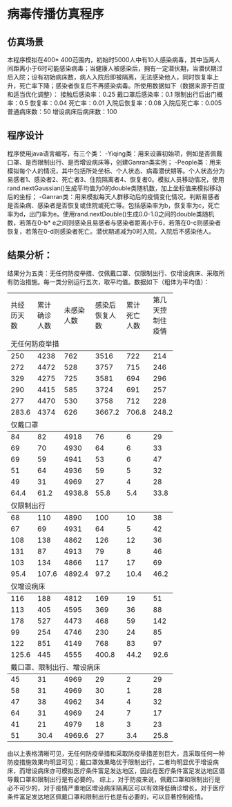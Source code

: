 # 病毒传播仿真程序
## 仿真场景
本程序模拟在400*  400范围内，初始时5000人中有10人感染病毒，其中当两人间距离小于6时可能感染病毒；当健康人被感染后，拥有一定潜伏期，当潜伏期过后入院；设有初始病床数，病人入院后即被隔离，无法感染他人，同时恢复率上升，死亡率下降；感染者恢复后不再感染病毒。所使用数据如下（数据来源于百度和适当优化调整）：
  接触后感染率：0.25
  戴口罩后感染率：0.1
  限制出行后出门概率：0.5
  恢复率：0.04
  死亡率：0.01
  入院后恢复率：0.08
  入院后死亡率：0.005
  普通病床数：50
  增设病床后病床数：100

## 程序设计
程序使用java语言编写，有三个类：
-Yiqing类：用来设置初始项，例如是否佩戴口罩、是否限制出行、是否增设病床等，创建Ganran类实例；
-People类：用来模拟每个人的情况，其中包括所处坐标、个人状态、病毒潜伏期等。个人状态分为易感者1、感染者2、死亡者3、住院隔离者4、恢复者0。模拟人员移动情况，使用rand.nextGaussian()生成平均值为0的double类随机数，加上坐标值来模拟移动后的坐标；
-Ganran类：用来模拟每天人群移动后的疫情变化情况，判断易感者是否染病、感染者是否恢复或住院或死亡等。包括感染率为b，恢复率为c，死亡率为d，出门率为e。使用rand.nextDouble()生成0.0-1.0之间的double类随机数，若落在0-b*  e之间则感染且易感者与感染者距离小于6，若落在0-c则感染者恢复，若落在0-d则感染者死亡。潜伏期递减为0时入院，入院后不感染他人。


## 结果分析：
结果分为五类：无任何防疫举措、仅佩戴口罩、仅限制出行、仅增设病床、采取所有防治措施。每一类分别运行五次，取平均值。数据如下（粗体为平均值）：

<table width="480" border="0" cellpadding="0" cellspacing="0" style='width:288.00pt;border-collapse:collapse;table-layout:fixed;'>
   <col width="80" span="6" style='width:48.00pt;'/>
   <tr height="73.25" style='height:43.95pt;'>
    <td class="xl65" height="73.25" width="80" style='height:43.95pt;width:48.00pt;' x:str>共经历天数</td>
    <td class="xl66" width="80" style='width:48.00pt;' x:str>累计确诊人数</td>
    <td class="xl66" width="80" style='width:48.00pt;' x:str>未感染人数</td>
    <td class="xl66" width="80" style='width:48.00pt;' x:str>感染后恢复人数</td>
    <td class="xl66" width="80" style='width:48.00pt;' x:str>累计死亡人数</td>
    <td class="xl66" width="80" style='width:48.00pt;' x:str>第几天控制住疫情</td>
   </tr>
   <tr height="26.50" style='height:15.90pt;mso-height-source:userset;mso-height-alt:318;'>
    <td class="xl67" height="26.50" colspan="6" style='height:15.90pt;border-right:1.0pt solid windowtext;border-bottom:1.0pt solid windowtext;' x:str>无任何防疫举措</td>
   </tr>
   <tr height="25.25" style='height:15.15pt;'>
    <td class="xl69" height="25.25" style='height:15.15pt;' x:num>250</td>
    <td class="xl70" x:num>4238</td>
    <td class="xl70" x:num>762</td>
    <td class="xl70" x:num>3516</td>
    <td class="xl70" x:num>722</td>
    <td class="xl70" x:num>214</td>
   </tr>
   <tr height="25.25" style='height:15.15pt;'>
    <td class="xl69" height="25.25" style='height:15.15pt;' x:num>272</td>
    <td class="xl71" x:num>4472</td>
    <td class="xl71" x:num>528</td>
    <td class="xl71" x:num>3757</td>
    <td class="xl71" x:num>715</td>
    <td class="xl71" x:num>246</td>
   </tr>
   <tr height="25.25" style='height:15.15pt;'>
    <td class="xl69" height="25.25" style='height:15.15pt;' x:num>329</td>
    <td class="xl71" x:num>4275</td>
    <td class="xl71" x:num>725</td>
    <td class="xl71" x:num>3581</td>
    <td class="xl71" x:num>694</td>
    <td class="xl71" x:num>296</td>
   </tr>
   <tr height="25.25" style='height:15.15pt;'>
    <td class="xl69" height="25.25" style='height:15.15pt;' x:num>290</td>
    <td class="xl71" x:num>4415</td>
    <td class="xl71" x:num>585</td>
    <td class="xl71" x:num>3724</td>
    <td class="xl71" x:num>691</td>
    <td class="xl71" x:num>257</td>
   </tr>
   <tr height="25.25" style='height:15.15pt;'>
    <td class="xl69" height="25.25" style='height:15.15pt;' x:num>277</td>
    <td class="xl71" x:num>4470</td>
    <td class="xl71" x:num>530</td>
    <td class="xl71" x:num>3758</td>
    <td class="xl71" x:num>712</td>
    <td class="xl71" x:num>228</td>
   </tr>
   <tr height="25.25" style='height:15.15pt;'>
    <td class="xl72" height="25.25" style='height:15.15pt;' x:num>283.6</td>
    <td class="xl73" x:num>4374</td>
    <td class="xl73" x:num>626</td>
    <td class="xl73" x:num>3667.2</td>
    <td class="xl73" x:num>706.8</td>
    <td class="xl73" x:num>248.2</td>
   </tr>
   <tr height="26.50" style='height:15.90pt;mso-height-source:userset;mso-height-alt:318;'>
    <td class="xl67" height="26.50" colspan="6" style='height:15.90pt;border-right:1.0pt solid windowtext;border-bottom:1.0pt solid windowtext;' x:str>仅戴口罩</td>
   </tr>
   <tr height="25.25" style='height:15.15pt;'>
    <td class="xl69" height="25.25" style='height:15.15pt;' x:num>84</td>
    <td class="xl70" x:num>82</td>
    <td class="xl70" x:num>4918</td>
    <td class="xl70" x:num>76</td>
    <td class="xl70" x:num>6</td>
    <td class="xl70" x:num>29</td>
   </tr>
   <tr height="25.25" style='height:15.15pt;'>
    <td class="xl69" height="25.25" style='height:15.15pt;' x:num>69</td>
    <td class="xl71" x:num>70</td>
    <td class="xl71" x:num>4930</td>
    <td class="xl71" x:num>64</td>
    <td class="xl71" x:num>6</td>
    <td class="xl71" x:num>33</td>
   </tr>
   <tr height="25.25" style='height:15.15pt;'>
    <td class="xl69" height="25.25" style='height:15.15pt;' x:num>69</td>
    <td class="xl71" x:num>59</td>
    <td class="xl71" x:num>4941</td>
    <td class="xl71" x:num>53</td>
    <td class="xl71" x:num>6</td>
    <td class="xl71" x:num>47</td>
   </tr>
   <tr height="25.25" style='height:15.15pt;'>
    <td class="xl69" height="25.25" style='height:15.15pt;' x:num>51</td>
    <td class="xl71" x:num>64</td>
    <td class="xl71" x:num>4936</td>
    <td class="xl71" x:num>59</td>
    <td class="xl71" x:num>5</td>
    <td class="xl71" x:num>32</td>
   </tr>
   <tr height="25.25" style='height:15.15pt;'>
    <td class="xl69" height="25.25" style='height:15.15pt;' x:num>49</td>
    <td class="xl71" x:num>31</td>
    <td class="xl71" x:num>4969</td>
    <td class="xl71" x:num>27</td>
    <td class="xl71" x:num>4</td>
    <td class="xl71" x:num>28</td>
   </tr>
   <tr height="25.25" style='height:15.15pt;'>
    <td class="xl72" height="25.25" style='height:15.15pt;' x:num>64.4</td>
    <td class="xl73" x:num>61.2</td>
    <td class="xl73" x:num>4938.8</td>
    <td class="xl73" x:num>55.8</td>
    <td class="xl73" x:num>5.4</td>
    <td class="xl73" x:num>33.8</td>
   </tr>
   <tr height="26.50" style='height:15.90pt;mso-height-source:userset;mso-height-alt:318;'>
    <td class="xl67" height="26.50" colspan="6" style='height:15.90pt;border-right:1.0pt solid windowtext;border-bottom:1.0pt solid windowtext;' x:str>仅限制出行</td>
   </tr>
   <tr height="25.25" style='height:15.15pt;'>
    <td class="xl69" height="25.25" style='height:15.15pt;' x:num>68</td>
    <td class="xl70" x:num>110</td>
    <td class="xl70" x:num>4890</td>
    <td class="xl70" x:num>100</td>
    <td class="xl70" x:num>10</td>
    <td class="xl70" x:num>38</td>
   </tr>
   <tr height="25.25" style='height:15.15pt;'>
    <td class="xl69" height="25.25" style='height:15.15pt;' x:num>67</td>
    <td class="xl71" x:num>69</td>
    <td class="xl71" x:num>4931</td>
    <td class="xl71" x:num>64</td>
    <td class="xl71" x:num>5</td>
    <td class="xl71" x:num>42</td>
   </tr>
   <tr height="25.25" style='height:15.15pt;'>
    <td class="xl69" height="25.25" style='height:15.15pt;' x:num>108</td>
    <td class="xl71" x:num>138</td>
    <td class="xl71" x:num>4862</td>
    <td class="xl71" x:num>126</td>
    <td class="xl71" x:num>12</td>
    <td class="xl71" x:num>36</td>
   </tr>
   <tr height="25.25" style='height:15.15pt;'>
    <td class="xl69" height="25.25" style='height:15.15pt;' x:num>131</td>
    <td class="xl71" x:num>87</td>
    <td class="xl71" x:num>4913</td>
    <td class="xl71" x:num>79</td>
    <td class="xl71" x:num>8</td>
    <td class="xl71" x:num>46</td>
   </tr>
   <tr height="25.25" style='height:15.15pt;'>
    <td class="xl69" height="25.25" style='height:15.15pt;' x:num>103</td>
    <td class="xl71" x:num>134</td>
    <td class="xl71" x:num>4866</td>
    <td class="xl71" x:num>117</td>
    <td class="xl71" x:num>17</td>
    <td class="xl71" x:num>69</td>
   </tr>
   <tr height="25.25" style='height:15.15pt;'>
    <td class="xl74" height="25.25" style='height:15.15pt;' x:num>95.4</td>
    <td class="xl75" x:num>107.6</td>
    <td class="xl75" x:num>4892.4</td>
    <td class="xl75" x:num>97.2</td>
    <td class="xl75" x:num>10.4</td>
    <td class="xl75" x:num>46.2</td>
   </tr>
   <tr height="26.50" style='height:15.90pt;mso-height-source:userset;mso-height-alt:318;'>
    <td class="xl67" height="26.50" colspan="6" style='height:15.90pt;border-right:1.0pt solid windowtext;border-bottom:1.0pt solid windowtext;' x:str>仅增设病床</td>
   </tr>
   <tr height="25.25" style='height:15.15pt;'>
    <td class="xl69" height="25.25" style='height:15.15pt;' x:num>116</td>
    <td class="xl70" x:num>188</td>
    <td class="xl70" x:num>4812</td>
    <td class="xl70" x:num>169</td>
    <td class="xl70" x:num>19</td>
    <td class="xl70" x:num>51</td>
   </tr>
   <tr height="25.25" style='height:15.15pt;'>
    <td class="xl69" height="25.25" style='height:15.15pt;' x:num>113</td>
    <td class="xl71" x:num>405</td>
    <td class="xl71" x:num>4595</td>
    <td class="xl71" x:num>369</td>
    <td class="xl71" x:num>36</td>
    <td class="xl71" x:num>88</td>
   </tr>
   <tr height="25.25" style='height:15.15pt;'>
    <td class="xl69" height="25.25" style='height:15.15pt;' x:num>178</td>
    <td class="xl71" x:num>527</td>
    <td class="xl71" x:num>4473</td>
    <td class="xl71" x:num>468</td>
    <td class="xl71" x:num>59</td>
    <td class="xl71" x:num>142</td>
   </tr>
   <tr height="25.25" style='height:15.15pt;'>
    <td class="xl69" height="25.25" style='height:15.15pt;' x:num>99</td>
    <td class="xl71" x:num>254</td>
    <td class="xl71" x:num>4746</td>
    <td class="xl71" x:num>230</td>
    <td class="xl71" x:num>24</td>
    <td class="xl71" x:num>85</td>
   </tr>
   <tr height="25.25" style='height:15.15pt;'>
    <td class="xl69" height="25.25" style='height:15.15pt;' x:num>122</td>
    <td class="xl71" x:num>851</td>
    <td class="xl71" x:num>4149</td>
    <td class="xl71" x:num>768</td>
    <td class="xl71" x:num>83</td>
    <td class="xl71" x:num>97</td>
   </tr>
   <tr height="25.25" style='height:15.15pt;'>
    <td class="xl74" height="25.25" style='height:15.15pt;' x:num>125.6</td>
    <td class="xl75" x:num>445</td>
    <td class="xl75" x:num>4555</td>
    <td class="xl75" x:num>400.8</td>
    <td class="xl75" x:num>44.2</td>
    <td class="xl75" x:num>92.6</td>
   </tr>
   <tr height="26.50" style='height:15.90pt;mso-height-source:userset;mso-height-alt:318;'>
    <td class="xl67" height="26.50" colspan="6" style='height:15.90pt;border-right:1.0pt solid windowtext;border-bottom:1.0pt solid windowtext;' x:str>戴口罩、限制出行、增设病床</td>
   </tr>
   <tr height="25.25" style='height:15.15pt;'>
    <td class="xl69" height="25.25" style='height:15.15pt;' x:num>45</td>
    <td class="xl70" x:num>31</td>
    <td class="xl70" x:num>4969</td>
    <td class="xl70" x:num>29</td>
    <td class="xl70" x:num>2</td>
    <td class="xl70" x:num>29</td>
   </tr>
   <tr height="25.25" style='height:15.15pt;'>
    <td class="xl69" height="25.25" style='height:15.15pt;' x:num>58</td>
    <td class="xl71" x:num>31</td>
    <td class="xl71" x:num>4969</td>
    <td class="xl71" x:num>30</td>
    <td class="xl71" x:num>1</td>
    <td class="xl71" x:num>28</td>
   </tr>
   <tr height="25.25" style='height:15.15pt;'>
    <td class="xl69" height="25.25" style='height:15.15pt;' x:num>47</td>
    <td class="xl71" x:num>38</td>
    <td class="xl71" x:num>4962</td>
    <td class="xl71" x:num>34</td>
    <td class="xl71" x:num>4</td>
    <td class="xl71" x:num>32</td>
   </tr>
   <tr height="25.25" style='height:15.15pt;'>
    <td class="xl69" height="25.25" style='height:15.15pt;' x:num>64</td>
    <td class="xl71" x:num>31</td>
    <td class="xl71" x:num>4969</td>
    <td class="xl71" x:num>24</td>
    <td class="xl71" x:num>7</td>
    <td class="xl71" x:num>17</td>
   </tr>
   <tr height="25.25" style='height:15.15pt;'>
    <td class="xl69" height="25.25" style='height:15.15pt;' x:num>41</td>
    <td class="xl71" x:num>21</td>
    <td class="xl71" x:num>4979</td>
    <td class="xl71" x:num>18</td>
    <td class="xl71" x:num>3</td>
    <td class="xl71" x:num>23</td>
   </tr>
   <tr height="25.25" style='height:15.15pt;'>
    <td class="xl72" height="25.25" style='height:15.15pt;' x:num>51</td>
    <td class="xl73" x:num>30.4</td>
    <td class="xl73" x:num>4969.6</td>
    <td class="xl73" x:num>27</td>
    <td class="xl73" x:num>3.4</td>
    <td class="xl73" x:num>25.8</td>
   </tr>
   <![if supportMisalignedColumns]>
    <tr width="0" style='display:none;'/>
   <![endif]>
  </table>

由以上表格清晰可见，无任何防疫举措和采取防疫举措差别巨大，且采取任何一种防疫措施效果均明显可见；戴口罩效果略优于限制出行，二者均明显优于增设病床，而增设病床亦可模拟医疗条件富足发达地区，因此在医疗条件富足发达地区倡导戴口罩和限制出行是有必要的。
综上，对于防疫来说，佩戴口罩和限制出行是必不可少的，对于疫情严重地区增设病床隔离区可以有效降低确诊增长，对于医疗条件富足发达地区佩戴口罩和限制出行也是有必要的，可以显著控制疫情。
